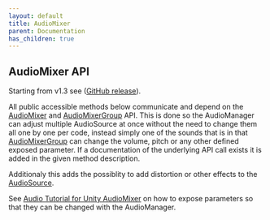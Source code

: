 ```yaml
---
layout: default
title: AudioMixer
parent: Documentation
has_children: true
---
```


## AudioMixer API
Starting from v1.3 see ([GitHub release](https://github.com/MathewHDYT/Unity-Audio-Manager/releases/)).

All public accessible methods below communicate and depend on the [AudioMixer](https://docs.unity3d.com/2021.2/Documentation/ScriptReference/Audio.AudioMixer.html) and [AudioMixerGroup](https://docs.unity3d.com/2021.2/Documentation/ScriptReference/Audio.AudioMixerGroup.html) API. This is done so the AudioManager can adjust multiple AudioSource at once without the need to change them all one by one per code, instead simply one of the sounds that is in that [AudioMixerGroup](https://docs.unity3d.com/2021.2/Documentation/ScriptReference/Audio.AudioMixerGroup.html) can change the volume, pitch or any other defined exposed parameter. If a documentation of the underlying API call exists it is added in the given method description.

Additionaly this adds the possiblity to add distortion or other effects to the [AudioSource](https://docs.unity3d.com/2021.2/Documentation/ScriptReference/AudioSource.html).

See [Audio Tutorial for Unity AudioMixer](https://www.raywenderlich.com/532-audio-tutorial-for-unity-the-audio-mixer#toc-anchor-010) on how to expose parameters so that they can be changed with the AudioManager.
